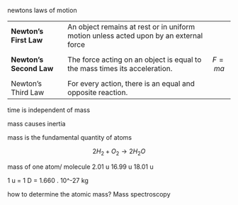 


newtons laws of motion



|                         |                                                                                       |            |
| ----------------------- | ------------------------------------------------------------------------------------- | ---------- |
| **Newton’s First Law**  | An object remains at rest or in uniform motion unless acted upon by an external force |            |
| **Newton’s Second Law** | The force acting on an object is equal to the mass times its acceleration.            | $$F = ma$$ |
| Newton’s Third Law      | For every action, there is an equal and opposite reaction.                            |            |



time is independent of mass

mass causes inertia


mass is the fundamental quantity of atoms


$$2H_2 + O_2 \rightarrow 2H_2O$$

mass of one atom/ molecule                  2.01 u     16.99 u     18.01 u


1 u = 1 D = 1.660 . 10^-27   kg


how to determine the atomic mass? 
Mass spectroscopy 







